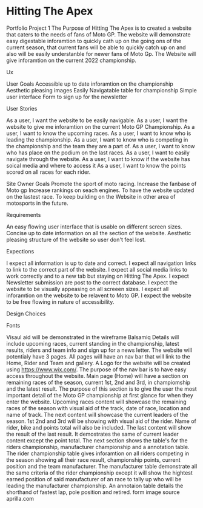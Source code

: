 # Hitting The Apex
Portfolio Project 1 
The Purpose of Hitting The Apex is to created a website that caters to the needs of fans of Moto GP.
The website will demonstrate easy digestable inforamtion to quickly cath up on the going ons of the current season, that current fans will be able to quickly catch up on and also will be easily understanble for newer fans of Moto Gp. The Website will give inforamtion on the current 2022 championship. 

Ux

User Goals
Accessible up to date inforamtion on the championship
Aesthetic pleasing images
Easily Navigatable table for championship
Simple user interface
Form to sign up for the newsletter

User Stories

As a user, I want the website to be easily navigable.
As a user, I want the website to give me inforamtion on the current Moto GP Championship.
As a user, I want to know the upcoming races.
As a user, I want to know who is leading the championship.
As a user, I want to know who is competing in the championship and the team they are a part of.
As a user, I want to know who has place on the podium on the last races.
As a user, I want to easily navigate through the website.
As a user, I want to know if the website has soical media and where to access it
As a user, I want to  know the points scored on all races for each rider. 

Site Owner Goals
Promote the sport of moto racing.
Increase the fanbase of Moto gp
Increase rankings on seach engines.
To have the website updated on the lastest race.
To keep building on the Website in other area of motosports in the future.

Requirements

An easy flowing user interface that is usable on different screen sizes.
Concise up to date information on all the section of the website.
Aesthetic pleasing structure of the website so user don't feel lost.

Expections

I expect all information is up to date and correct.
I expect all navigation links to link to the correct part of the website.
I expect all social media links to work correctly and to a new tab but staying on Hitting The Apex.
I expect Newsletter submission are post to the correct database.
I expect the website to be visually appeasing on all screeen sizes.
I expect all inforamtion on the website to be relavent to Moto GP.
I expect the website to be free flowing in nature of  accessibility.

Design Choices

Fonts



Visaul aid will be demonstrated in  the wireframe Balsamiq
Details will include upcoming races, current standing in the championship, latest results, riders and team info and sign up for a news letter.
The website will potentialy have 3 pages. 
All pages will have an nav bar that will link to the Home, Rider and Team and gallery. A Logo for the website will be created using https://www.wix.com/.
The purpose of the nav bar is to have easy access throughout the website.
Main page (Home) will have a section on remaining races of the season, current 1st, 2nd and 3rd, in champiomship and the latest result.
The purpose of this section is to give the user the most important detail of the Moto GP championship at first glance for when they enter the website. Upcoming races content will showcase the remaining races of the season with visual aid of the track, date of race, location and name of track. The next content will showcase the current leaders of the season. 1st 2nd and 3rd will be showing with visual aid of the rider. Name of rider, bike and points total will also be included. The last content will show the result of the last result. It demostrates the same of current leader content except the point total.
The next section shows the table's for the riders championship, manufacturer championship and a annotation table. The rider championship table gives inforamtion on all riders competing in the season showing all their race result, championship points, current position and the team manufacturer. The manufacturer table demonstrate all the same criteria of the rider championship except it will show the hightest earned position of said manufacturer of an race to tally up who will be leading the manufacturer championship. An annotaion table details the shorthand of fastest lap, pole position and retired.
   form image source aprilla.com